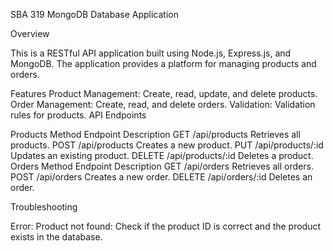 SBA 319 MongoDB Database Application

Overview

This is a RESTful API application built using Node.js, Express.js, and MongoDB. The application provides a platform for managing products and orders.

Features
Product Management: Create, read, update, and delete products.
Order Management: Create, read, and delete orders.
Validation: Validation rules for products.
API Endpoints

Products
Method	Endpoint	Description
GET	/api/products	Retrieves all products.
POST	/api/products	Creates a new product.
PUT	/api/products/:id	Updates an existing product.
DELETE	/api/products/:id	Deletes a product.
Orders
Method	Endpoint	Description
GET	/api/orders	Retrieves all orders.
POST	/api/orders	Creates a new order.
DELETE	/api/orders/:id	Deletes an order.


Troubleshooting

Error: Product not found: Check if the product ID is correct and the product exists in the database.
